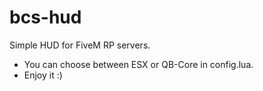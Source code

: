 # bcs-hud 
Simple HUD for FiveM RP servers.
- You can choose between ESX or QB-Core in config.lua.
- Enjoy it :)
